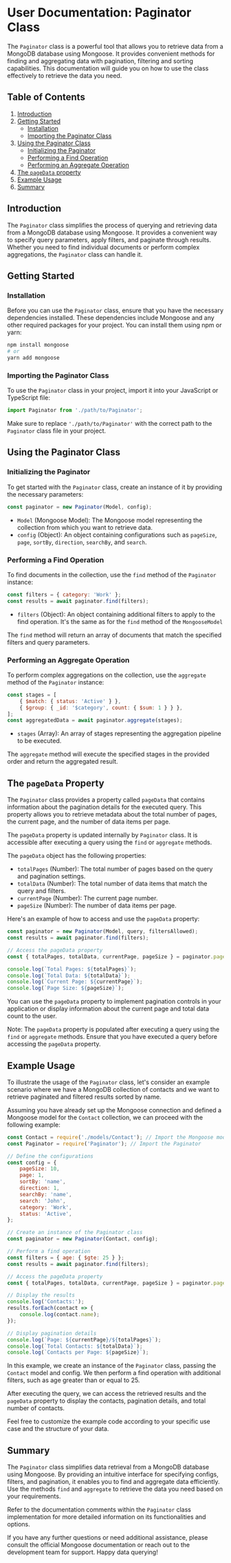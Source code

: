 # User Documentation: Paginator Class

The `Paginator` class is a powerful tool that allows you to retrieve data from a MongoDB database using Mongoose. It provides convenient methods for finding and aggregating data with pagination, filtering and sorting capabilities. This documentation will guide you on how to use the class effectively to retrieve the data you need.

## Table of Contents

1. [Introduction](#introduction)
2. [Getting Started](#getting-started)
    - [Installation](#installation)
    - [Importing the Paginator Class](#importing-the-paginator-class)
3. [Using the Paginator Class](#using-the-paginator-class)
    - [Initializing the Paginator](#initializing-the-paginator)
    - [Performing a Find Operation](#performing-a-find-operation)
    - [Performing an Aggregate Operation](#performing-an-aggregate-operation)
4. [The `pageData` property](#the-pagedata-property)
5. [Example Usage](#example-usage)
6. [Summary](#summary)

## Introduction

The `Paginator` class simplifies the process of querying and retrieving data from a MongoDB database using Mongoose. It provides a convenient way to specify query parameters, apply filters, and paginate through results. Whether you need to find individual documents or perform complex aggregations, the `Paginator` class can handle it.

## Getting Started

### Installation

Before you can use the `Paginator` class, ensure that you have the necessary dependencies installed. These dependencies include Mongoose and any other required packages for your project. You can install them using npm or yarn:

```bash
npm install mongoose
# or
yarn add mongoose
```

### Importing the Paginator Class

To use the `Paginator` class in your project, import it into your JavaScript or TypeScript file:

```javascript
import Paginator from './path/to/Paginator';
```

Make sure to replace `'./path/to/Paginator'` with the correct path to the `Paginator` class file in your project.

## Using the Paginator Class

### Initializing the Paginator

To get started with the `Paginator` class, create an instance of it by providing the necessary parameters:

```javascript
const paginator = new Paginator(Model, config);
```

-   `Model` (Mongoose Model): The Mongoose model representing the collection from which you want to retrieve data.
-   `config` (Object): An object containing configurations such as `pageSize`, `page`, `sortBy`, `direction`, `searchBy`, and `search`.

### Performing a Find Operation

To find documents in the collection, use the `find` method of the `Paginator` instance:

```javascript
const filters = { category: 'Work' };
const results = await paginator.find(filters);
```

-   `filters` (Object): An object containing additional filters to apply to the find operation. It's the same as for the `find` method of the `MongooseModel`

The `find` method will return an array of documents that match the specified filters and query parameters.

### Performing an Aggregate Operation

To perform complex aggregations on the collection, use the `aggregate` method of the `Paginator` instance:

```javascript
const stages = [
    { $match: { status: 'Active' } },
    { $group: { _id: '$category', count: { $sum: 1 } } },
];
const aggregatedData = await paginator.aggregate(stages);
```

-   `stages` (Array): An array of stages representing the aggregation pipeline to be executed.

The `aggregate` method will execute the specified stages in the provided order and return the aggregated result.

## The `pageData` Property

The `Paginator` class provides a property called `pageData` that contains information about the pagination details for the executed query. This property allows you to retrieve metadata about the total number of pages, the current page, and the number of data items per page.

The `pageData` property is updated internally by `Paginator` class. It is accessible after executing a query using the `find` or `aggregate` methods.

The `pageData` object has the following properties:

-   `totalPages` (Number): The total number of pages based on the query and pagination settings.
-   `totalData` (Number): The total number of data items that match the query and filters.
-   `currentPage` (Number): The current page number.
-   `pageSize` (Number): The number of data items per page.

Here's an example of how to access and use the `pageData` property:

```javascript
const paginator = new Paginator(Model, query, filtersAllowed);
const results = await paginator.find(filters);

// Access the pageData property
const { totalPages, totalData, currentPage, pageSize } = paginator.pageData;

console.log(`Total Pages: ${totalPages}`);
console.log(`Total Data: ${totalData}`);
console.log(`Current Page: ${currentPage}`);
console.log(`Page Size: ${pageSize}`);
```

You can use the `pageData` property to implement pagination controls in your application or display information about the current page and total data count to the user.

Note: The `pageData` property is populated after executing a query using the `find` or `aggregate` methods. Ensure that you have executed a query before accessing the `pageData` property.

## Example Usage

To illustrate the usage of the `Paginator` class, let's consider an example scenario where we have a MongoDB collection of contacts and we want to retrieve paginated and filtered results sorted by name.

Assuming you have already set up the Mongoose connection and defined a Mongoose model for the `Contact` collection, we can proceed with the following example:

```javascript
const Contact = require('./models/Contact'); // Import the Mongoose model
const Paginator = require('Paginator'); // Import the Paginator

// Define the configurations
const config = {
    pageSize: 10,
    page: 1,
    sortBy: 'name',
    direction: 1,
    searchBy: 'name',
    search: 'John',
    category: 'Work',
    status: 'Active',
};

// Create an instance of the Paginator class
const paginator = new Paginator(Contact, config);

// Perform a find operation
const filters = { age: { $gte: 25 } };
const results = await paginator.find(filters);

// Access the pageData property
const { totalPages, totalData, currentPage, pageSize } = paginator.pageData;

// Display the results
console.log('Contacts:');
results.forEach(contact => {
    console.log(contact.name);
});

// Display pagination details
console.log(`Page: ${currentPage}/${totalPages}`);
console.log(`Total Contacts: ${totalData}`);
console.log(`Contacts per Page: ${pageSize}`);
```

In this example, we create an instance of the `Paginator` class, passing the `Contact` model and config. We then perform a find operation with additional filters, such as age greater than or equal to 25.

After executing the query, we can access the retrieved results and the `pageData` property to display the contacts, pagination details, and total number of contacts.

Feel free to customize the example code according to your specific use case and the structure of your data.

## Summary

The `Paginator` class simplifies data retrieval from a MongoDB database using Mongoose. By providing an intuitive interface for specifying configs, filters, and pagination, it enables you to find and aggregate data efficiently. Use the methods `find` and `aggregate` to retrieve the data you need based on your requirements.

Refer to the documentation comments within the `Paginator` class implementation for more detailed information on its functionalities and options.

If you have any further questions or need additional assistance, please consult the official Mongoose documentation or reach out to the development team for support. Happy data querying!
